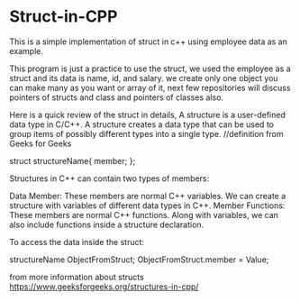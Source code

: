 # Struct-in-CPP
This is a simple implementation of struct in c++ using employee data as an example.

This program is just a practice to use the struct, we used the employee as a struct and its data is name, id, and salary.
we create only one object you can make many as you want or array of it, next few repositories will discuss pointers of structs and class and pointers of classes also.

Here is a quick review of the struct in details,
A structure is a user-defined data type in C/C++. A structure creates a data type that can be used to group items of possibly different types into a single type. //definition from Geeks for Geeks

struct structureName{
member;
};

Structures in C++ can contain two types of members:  

Data Member: These members are normal C++ variables. We can create a structure with variables of different data types in C++.
Member Functions: These members are normal C++ functions. Along with variables, we can also include functions inside a structure declaration.

To access the data inside the struct:

structureName ObjectFromStruct;
ObjectFromStruct.member = Value;



from more information about structs 
https://www.geeksforgeeks.org/structures-in-cpp/
